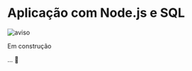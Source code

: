 
# Aplicação com Node.js e SQL

![aviso](https://img.shields.io/badge/Warning-not__completed-red)

<p>Em construção</p>... 🚧

